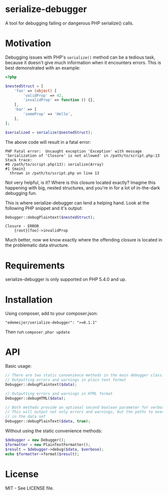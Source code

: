 # serialize-debugger

A tool for debugging failing or dangerous PHP serialize() calls.

# Motivation

Debugging issues with PHP's `serialize()` method can be a tedious task, because it doesn't give much information when it
encounters errors. This is best demonstrated with an example:

```php
<?php

$nestedStruct = [
    'foo' => (object) [
        'validProp' => 42,
        'invalidProp' => function () {},
    ],
    'bar' => [
        'someProp' => 'Hello',
    ],
];

$serialized = serialize($nestedStruct);
```

The above code will result in a fatal error:


```
PHP Fatal error:  Uncaught exception 'Exception' with message 'Serialization of 'Closure' is not allowed' in /path/to/script.php:13
Stack trace:
#0 /path/to/script.php(13): serialize(Array)
#1 {main}
  thrown in /path/to/script.php on line 13
```

Not very helpful, is it? Where is this closure located exactly? Imagine this happening with big, nested structures, and you're in for a lot of in-the-dark debugging fun.

This is where serialize-debugger can lend a helping hand. Look at the following PHP snippet and it's output:

```php
Debugger::debugPlaintext($nestedStruct);
```

```
Closure - ERROR
    {root}[foo]->invalidProp
```

Much better, now we know exactly where the offending closure is located in the problematic data structure.

# Requirements

serialize-debugger is only supported on PHP 5.4.0 and up.

# Installation

Using composer, add to your composer.json:
```
"edemeijer/serialize-debugger": ">=0.1.1"
```
Then run `composer.phar update`

# API
Basic usage:
```php
// There are two static convenience methods in the main debugger class:
// Outputting errors and warnings in plain text format
Debugger::debugPlaintext($data);

// Outputting errors and warnings in HTML format
Debugger::debugHTML($data);

// Both methods provide an optional second boolean parameter for verbose output
// This will output not only errors and warnings, but the paths to every element
// in the data set
Debugger::debugPlainText($data, true);
```
Without using the static convenience methods:
```php
$debugger = new Debugger();
$formatter = new PlainTextFormatter();
$result = $debugger->debug($data, $verbose);
echo $formatter->format($result);
```

# License
MIT - See LICENSE file.
